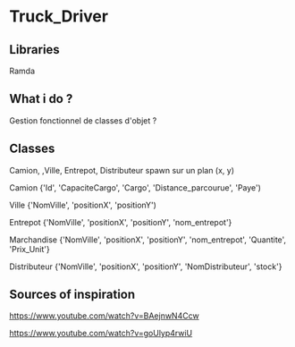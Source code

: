 # Truck_Driver

## Libraries
Ramda

## What i do ?
Gestion fonctionnel de classes d'objet ?

## Classes
Camion, ,Ville, Entrepot, Distributeur spawn sur un plan (x, y)

Camion {'Id', 'CapaciteCargo', 'Cargo', 'Distance_parcourue', 'Paye')

Ville {'NomVille', 'positionX', 'positionY')

Entrepot {'NomVille', 'positionX', 'positionY', 'nom_entrepot'}

Marchandise {'NomVille', 'positionX', 'positionY', 'nom_entrepot', 'Quantite', 'Prix_Unit'}

Distributeur {'NomVille', 'positionX', 'positionY', 'NomDistributeur', 'stock'}

## Sources of inspiration
  https://www.youtube.com/watch?v=BAejnwN4Ccw
  
  https://www.youtube.com/watch?v=goUlyp4rwiU
  
